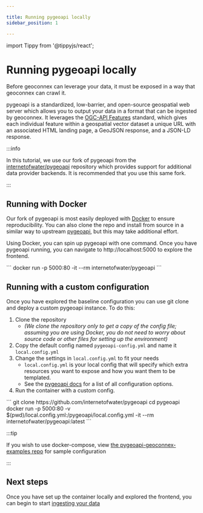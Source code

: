 ```yaml
---

title: Running pygeoapi locally
sidebar_position: 1

---
```


import Tippy from '@tippyjs/react';

# Running pygeoapi locally

Before geoconnex can leverage your data, it must be exposed in a way that geoconnex can crawl it. 

pygeoapi is a standardized, low-barrier, and open-source geospatial web server which allows you to output your data in a format that can be ingested by geoconnex. It leverages the [OGC-API Features](https://ogcapi.ogc.org/features/) standard, which gives each individual feature within a geospatial vector dataset a unique URL with an associated HTML landing page, a GeoJSON response, and a JSON-LD response. 

:::info

In this tutorial, we use our fork of pygeoapi from the [internetofwater/pygeoapi](https://github.com/internetofwater/pygeoapi) repository which provides support for additional data provider backends. It is recommended that you use this same fork.

:::

## Running with Docker

Our fork of pygeoapi is most easily deployed with [Docker](https://www.docker.com/) to ensure reproducibility. You can also clone the repo and install from source in a similar way to upstream [pygeoapi](https://docs.pygeoapi.io/en/stable/installation.html#for-developers-and-the-truly-impatient), but this may take additional effort.


Using Docker, you can spin up pygeoapi with one command. Once you have pygeoapi running, you can navigate to http://localhost:5000 to explore the frontend. 


  <Tippy content="This command binds port 80 in the container to port 5000 locally, runs it interactively, and cleans up after exiting.">
   <div>
   ```
   docker run -p 5000:80 -it --rm internetofwater/pygeoapi
  ```
  </div>
  </Tippy>


## Running with a custom configuration

Once you have explored the baseline configuration you can use git clone and deploy a custom pygeoapi instance.  To do this:

1. Clone the repository
    - _(We clone the repository only to get a copy of the config file; assuming you are using Docker, you do not need to worry about source code or other files for setting up the environment)_
2. Copy the default config named `pygeoapi-config.yml` and name it `local.config.yml`
3. Change the settings in `local.config.yml` to fit your needs 
    - `local.config.yml` is your local config that will specify which extra resources you want to expose and how you want them to be templated.
    - See the [pygeoapi docs](https://docs.pygeoapi.io/en/latest/configuration.html) for a list of all configuration options.
4. Run the container with a custom config.

  <Tippy content="Clone pygeoapi locally, and run the it with the local config file mounted inside the container at /pygeoapi/local.config.yml">
   <div>
```
git clone https://github.com/internetofwater/pygeoapi
cd pygeoapi
docker run -p 5000:80 -v $(pwd)/local.config.yml:/pygeoapi/local.config.yml -it --rm internetofwater/pygeoapi:latest    
```

  </div>
  </Tippy>



:::tip

If you wish to use docker-compose, view [the pygeoapi-geoconnex-examples repo](https://github.com/cgs-earth/pygeoapi-geoconnex-examples) for sample configuration

:::

## Next steps

Once you have set up the container locally and explored the frontend, you can begin to start [ingesting your data](../pygeoapi/providers/index.md)